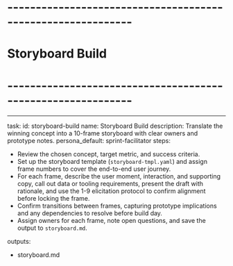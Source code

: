 <!-- Powered by BMAD™ Core -->

# ------------------------------------------------------------

# Storyboard Build

# ------------------------------------------------------------

---

task:
id: storyboard-build
name: Storyboard Build
description: Translate the winning concept into a 10-frame storyboard with clear owners and prototype notes.
persona_default: sprint-facilitator
steps:

- Review the chosen concept, target metric, and success criteria.
- Set up the storyboard template (`storyboard-tmpl.yaml`) and assign frame numbers to cover the end-to-end user journey.
- For each frame, describe the user moment, interaction, and supporting copy, call out data or tooling requirements, present the draft with rationale, and use the 1-9 elicitation protocol to confirm alignment before locking the frame.
- Confirm transitions between frames, capturing prototype implications and any dependencies to resolve before build day.
- Assign owners for each frame, note open questions, and save the output to `storyboard.md`.

outputs:

- storyboard.md
